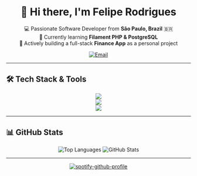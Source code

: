 <h1 align="center">👋 Hi there, I'm Felipe Rodrigues</h1>

<p align="center">
  💻 Passionate Software Developer from <strong>São Paulo, Brazil</strong> 🇧🇷 <br>
  🌱 Currently learning <strong>Filament PHP & PostgreSQL</strong> <br>
  🚧 Actively building a full-stack <strong>Finance App</strong> as a personal project
</p>

<p align="center">
  <a href="mailto:feliperodrigues-dev@outlook.com"><img src="https://img.shields.io/badge/Email-Contact-blue?style=flat&logo=gmail&logoColor=white" alt="Email"></a>
</p>

---

## 🛠️ Tech Stack & Tools
 
<div align="center">
    <img src="https://skillicons.dev/icons?i=phpstorm,idea,vscode,git,github,docker,linux,bun" />
    <br>
    <img src="https://skillicons.dev/icons?i=php,java,javascript,typescript,mysql,grafana,rabbitmq" />
    <br>
    <img src="https://skillicons.dev/icons?i=laravel,spring,angular" />
    <br>
</div>

---

## 📊 GitHub Stats

<p align="center">
  <img src="https://github-readme-stats.vercel.app/api/top-langs/?username=FelipeRodrigues05&layout=compact&langs_count=8&theme=radical" alt="Top Languages" />
  <img src="https://github-readme-stats.vercel.app/api?username=FelipeRodrigues05&show_icons=true&theme=radical" alt="GitHub Stats" />
</p>

---
<div align="center">
  
[![spotify-github-profile](https://spotify-github-profile.kittinanx.com/api/view?uid=bowrn2vtzpf1eulcvmn4a298r&cover_image=true&theme=default&show_offline=false&background_color=121212&interchange=true&bar_color=53b14f&bar_color_cover=false)](https://github.com/kittinan/spotify-github-profile)

</div>


